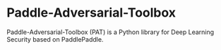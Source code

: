 # Paddle-Adversarial-Toolbox
Paddle-Adversarial-Toolbox (PAT) is a Python library for Deep Learning Security based on PaddlePaddle.
